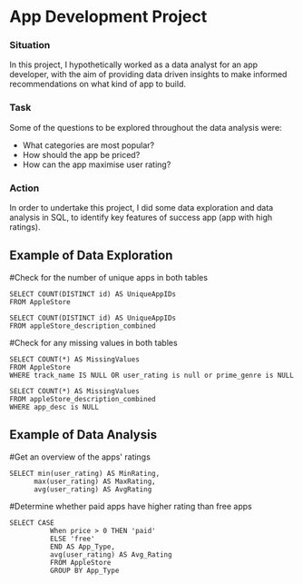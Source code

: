 # App Development Project



### **Situation**

In this project, I hypothetically worked as a data analyst for an app developer, with the aim of providing data driven insights to make informed recommendations on what kind of app to build. 



### **Task** 

Some of the questions to be explored throughout the data analysis were: 

- What categories are most popular?
- How should the app be priced? 
- How can the app maximise user rating? 




### **Action** 

In order to undertake this project, I did some data exploration and data analysis in SQL, to identify key features of success app (app with high ratings). 




## **Example of Data Exploration**


#Check for the number of unique apps in both tables 

 ```
SELECT COUNT(DISTINCT id) AS UniqueAppIDs 
FROM AppleStore

SELECT COUNT(DISTINCT id) AS UniqueAppIDs 
FROM appleStore_description_combined
 ```


#Check for any missing values in both tables 

 ```
SELECT COUNT(*) AS MissingValues 
FROM AppleStore
WHERE track_name IS NULL OR user_rating is null or prime_genre is NULL

SELECT COUNT(*) AS MissingValues 
FROM appleStore_description_combined
WHERE app_desc is NULL

 ```




## **Example of Data Analysis**


#Get an overview of the apps' ratings 


 ```
SELECT min(user_rating) AS MinRating,
       max(user_rating) AS MaxRating,
       avg(user_rating) AS AvgRating 
 ```



#Determine whether paid apps have higher rating than free apps 

 ```
SELECT CASE
           When price > 0 THEN 'paid'
           ELSE 'free' 
           END AS App_Type,
           avg(user_rating) AS Avg_Rating 
           FROM AppleStore
           GROUP BY App_Type 
 ```
